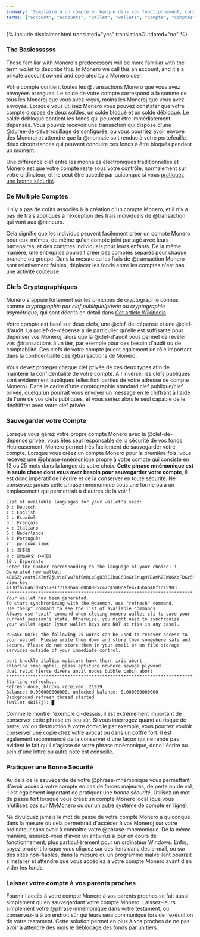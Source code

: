 ```yaml
---
summary: 'Similaire à un compte en banque dans son fonctionnement, contient toutes vos transactions envoyées et reçues'
terms: ["account", "accounts", "wallet", "wallets", "compte", "comptes", "portefeuille", "portefeuilles"]
---
```


{% include disclaimer.html translated="yes" translationOutdated="no" %}

### The Basicssssss

Those familiar with Monero's predecessors will be more familiar with the
term *wallet* to describe this. In Monero we call this an account, and it's
a private account owned and operated by a Monero user.

Votre compte contient toutes les @transactions Monero que vous avez envoyées
et reçues. Le solde de votre compte correspond à la somme de tous les
Moneroj que vous avez reçus, moins les Moneroj que vous avez
envoyés. Lorsque vous utilisez Monero vous pouvez constater que votre compte
dispose de deux soldes, un solde bloqué et un solde débloqué. Le solde
débloqué contient les fonds qui peuvent être immédiatement dépensés. Vous
pouvez recevoir une transaction qui dispose d'une @durée-de-déverrouillage
de configurée, ou vous pourriez avoir envoyé des Moneroj et attendre que la
@monnaie soit rendue à votre portefeuille, deux circonstances qui peuvent
conduire ces fonds à être bloqués pendant un moment.

Une différence clef entre les monnaies électroniques traditionnelles et
Monero est que votre compte reste sous votre contrôle, normalement sur votre
ordinateur, et ne peut être accédé par quiconque si vous [pratiquez une
bonne sécurité](#pratiquer-une-bonne-securite).

### De Multiple Comptes

Il n'y a pas de coûts associés à la création d'un compte Monero, et il n'y a
pas de frais appliqués à l'exception des frais individuels de @transaction
qui vont aux @mineurs.

Cela signifie que les individus peuvent facilement créer un compte Monero
pour eux-mêmes, de même qu'un compte joint partagé avec leurs partenaires,
et des comptes individuels pour leurs enfants. De la même manière, une
entreprise pourrait créer des comptes séparés pour chaque branche ou
groupe. Dans la mesure ou les frais de @transaction Monero sont relativement
faibles, déplacer les fonds entre les comptes n'est pas une activité
coûteuse.

### Clefs Cryptographiques

Monero s'appuie fortement sur les principes de cryptographie connus comme
*cryptographie par clef publique/privée* ou *cryptographie asymétrique*, qui
sont décrits en détail dans [Cet article
Wikipedia](https://fr.wikipedia.org/wiki/Cryptographie_asym%C3%A9trique).

Votre compte est basé sur deux clefs, une @clef-de-dépense et une
@clef-d'audit. La @clef-de-dépense a de particulier qu'elle est suffisante
pour dépenser vos Moneroj, alors que la @clef-d'audit vous permet de révéler
vos @transactions à un tier, par exemple pour des besoin d'audit ou de
comptabilité. Ces clefs de votre compte jouent également un rôle important
dans la confidentialité des @transactions de Monero.

Vous devez protéger chaque clef privée de ces deux types afin de maintenir
la confidentialité de votre compte. A l'inverse, les clefs publiques sont
évidemment publiques (elles font parties de votre adresse de compte
Monero). Dans le cadre d'une cryptographie standard clef publique/clef
privée, quelqu'un pourrait vous envoyer un message en le chiffrant à l'aide
de l'une de vos clefs publiques, et vous seriez alors le seul capable de le
déchiffrer avec votre clef privée.

### Sauvegarder votre Compte

Lorsque vous gérez votre propre compte Monero avec la @clef-de-dépense
privée, vous êtes seul responsable de la sécurité de vos
fonds. Heureusement, Monero permet très facilement de sauvegarder votre
compte. Lorsque vous créez un compte Monero pour la première fois, vous
recevez une @phrase-mnémonique propre à votre compte qui consiste en 13 ou
25 mots dans la langue de votre choix. **Cette phrase mnémonique est la
seule chose dont vous avez besoin pour sauvegarder votre compte**, il est
donc impératif de l'écrire et de la conserver en toute sécurité. Ne
conservez jamais cette phrase mnémonique sous une forme ou à un emplacement
qui permettrait à d'autres de la voir !

```
List of available languages for your wallet's seed:
0 : Deutsch
1 : English
2 : Español
3 : Français
4 : Italiano
5 : Nederlands
6 : Português
7 : русский язык
8 : 日本語
9 : 简体中文 (中国)
10 : Esperanto
Enter the number corresponding to the language of your choice: 1
Generated new wallet: 4B15ZjveuttEaTmfZjLVioPVw7bfSmRLpSgB33CJbuC6BoGtZrug9TDAmhZEWD6XoFDGz55bgzisT9Dnv61sbsA6Sa47TYu
view key: 4130fa26463d9451781771a8baa5d0b8085c47c4500cefe4746bab48f1d15903
**********************************************************************
Your wallet has been generated.
To start synchronizing with the @daemon, use "refresh" command.
Use "help" command to see the list of available commands.
Always use "exit" command when closing monero-wallet-cli to save your
current session's state. Otherwise, you might need to synchronize
your wallet again (your wallet keys are NOT at risk in any case).

PLEASE NOTE: the following 25 words can be used to recover access to your wallet. Please write them down and store them somewhere safe and secure. Please do not store them in your email or on file storage services outside of your immediate control.

aunt knuckle italics moisture hawk thorn iris abort
chlorine smog uphill glass aptitude nowhere sewage plywood
dual relic fierce divers anvil nodes bubble cabin abort
**********************************************************************
Starting refresh...
Refresh done, blocks received: 21939                            
Balance: 0.000000000000, unlocked balance: 0.000000000000
Background refresh thread started
[wallet 4B15Zj]: █
```

Comme le montre l'exemple ci-dessus, il est extrêmement important de
conserver cette phrase en lieu sûr. Si vous interrogez quand au risque de
perte, vol ou destruction à votre domicile par exemple, vous pourrez vouloir
conserver une copie chez votre avocat ou dans un coffre fort. Il est
également recommandé de la conserver d'une façon qui ne rende pas évident le
fait qu'il s'agisse de votre phrase mnémonique, donc l'écrire au sein d'une
lettre ou autre note est conseillé.

### Pratiquer une Bonne Sécurité

Au delà de la sauvegarde de votre @phrase-mnémonique vous permettant d'avoir
accès à votre compte en cas de forces majeures, de perte ou de vol, il est
également important de pratiquer une *bonne sécurité*. Utilisez un mot de
passe fort lorsque vous créez un compte Monero local (que vous n'utilisez
pas sur [MyMonero](https://mymonero.com) ou sur un autre système de compte
en ligne).

Ne divulguez jamais le mot de passe de votre compte Monero à quiconque dans
la mesure ou cela permettrait d'accéder à vos Moneroj sur votre ordinateur
sans avoir à connaître votre @phrase-mnémonique. De la même manière,
assurez-vous d'avoir un antivirus à jour en cours de fonctionnement, plus
particulièrement pour un ordinateur Windows. Enfin, soyez prudent lorsque
vous cliquez sur des liens dans des e-mail, ou sur des sites non-fiables,
dans la mesure ou un programme malveillant pourrait s'installer et attendre
que vous accédiez à votre compte Monero avant d'en vider les fonds.

### Laisser votre compte à vos parents proches

Fournir l'accès à votre compte Monero à vos parents proches se fait aussi
simplement qu'en sauvegardant votre compte Monero. Laissez-leurs simplement
votre @phrase-mnémonique dans votre testament, ou conservez-la à un endroit
sûr qui leurs sera communiqué lors de l'exécution de votre testament. Cette
solution permet en plus à vos proches de ne pas avoir à attendre des mois le
déblocage des fonds par un tiers.
